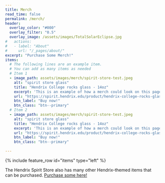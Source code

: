 ```yaml
---
title: Merch
read_time: false
permalink: /merch/
header:
  overlay_color: "#000"
  overlay_filter: "0.5"
  overlay_image: /assets/images/TotalSolarEclipse.jpg
#   actions:
#   - label: "About"
#     url: "/_pages/about/"
excerpt: "Purchase Some Merch!"
items:
  # The following lines are an example item. 
  # You can add as many items as needed
  # Item 1
  - image_path: assets/images/merch/spirit-store-test.jpeg
    alt: "spirit store glass"
    title: "Hendrix College rocks glass - 14oz"
    excerpt: 'This is an example of how a merch could look on this page.'
    url: "https://spirit.hendrix.edu/product/hendrix-college-rocks-glass-14oz/999?cs=true&cst=custom"
    btn_label: "Buy now!"
    btn_class: "btn--primary"
  # Item 2
  - image_path: assets/images/merch/spirit-store-test.jpeg
    alt: "spirit store glass"
    title: "Hendrix College rocks glass - 14oz"
    excerpt: 'This is an example of how a merch could look on this page.'
    url: "https://spirit.hendrix.edu/product/hendrix-college-rocks-glass-14oz/999?cs=true&cst=custom"
    btn_label: "Buy now!"
    btn_class: "btn--primary"
  
---
```


{% include feature_row id="items" type="left" %}

The Hendrix Spirit Store also has many other Hendrix-themed items that can be purchased.
[Purchase some here!](https://spirit.hendrix.edu/)

